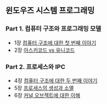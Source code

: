 ## 윈도우즈 시스템 프로그래밍
### Part 1. 컴퓨터 구조와 프로그래밍 모델
- 1장 [컴퓨터 구조에 대한 첫 번째 이야기](https://makeitmin.github.io/Computer%20Science/%EC%BB%B4%ED%93%A8%ED%84%B0-%EA%B5%AC%EC%A1%B0%EC%97%90-%EB%8C%80%ED%95%9C-%EC%B2%AB-%EB%B2%88%EC%A7%B8-%EC%9D%B4%EC%95%BC%EA%B8%B0/)
- 2장 [아스키코드 vs 유니코드](https://makeitmin.github.io/Computer%20Science/%EC%95%84%EC%8A%A4%ED%82%A4%EC%BD%94%EB%93%9C-vs-%EC%9C%A0%EB%8B%88%EC%BD%94%EB%93%9C/)
### Part 2. 프로세스와 IPC
- 4장 [컴퓨터 구조에 대한 두 번째 이야기](https://makeitmin.github.io/Computer%20Science/%EC%BB%B4%ED%93%A8%ED%84%B0-%EA%B5%AC%EC%A1%B0%EC%97%90-%EB%8C%80%ED%95%9C-%EB%91%90-%EB%B2%88%EC%A7%B8-%EC%9D%B4%EC%95%BC%EA%B8%B0/)
- 5장 [프로세스의 생성과 소멸](https://makeitmin.github.io/Computer%20Science/%ED%94%84%EB%A1%9C%EC%84%B8%EC%8A%A4%EC%9D%98-%EC%83%9D%EC%84%B1%EA%B3%BC-%EC%86%8C%EB%A9%B8/)
- 6장 [커널 오브젝트에 대한 이해](https://makeitmin.github.io/Computer%20Science/%EC%BB%A4%EB%84%90-%EC%98%A4%EB%B8%8C%EC%A0%9D%ED%8A%B8%EC%97%90-%EB%8C%80%ED%95%9C-%EC%9D%B4%ED%95%B4/)
